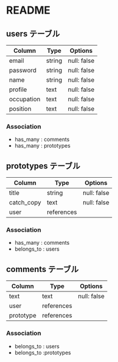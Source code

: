 # README

## users テーブル

| Column       | Type   | Options      |
| ------------ | ------ | ------------ |
| email        | string | null: false  |
| password     | string | null: false  |
| name         | string | null: false  |
| profile      | text   | null: false  |
| occupation   | text   | null: false  |
| position     | text   | null: false  |

### Association

- has_many : comments
- has_many : prototypes


## prototypes テーブル

| Column     | Type          | Options     |
| ---------- | ------------- | ----------- |
| title      | string        | null: false |
| catch_copy | text          | null: false |
| user       | references    |             |

### Association
- has_many : comments
- belongs_to : users

## comments テーブル

| Column    | Type       | Options     |
| --------- | ---------- | ----------- |
| text      | text       | null: false |
| user      | references |             |
| prototype | references |             |

### Association
- belongs_to : users
- belongs_to :prototypes

